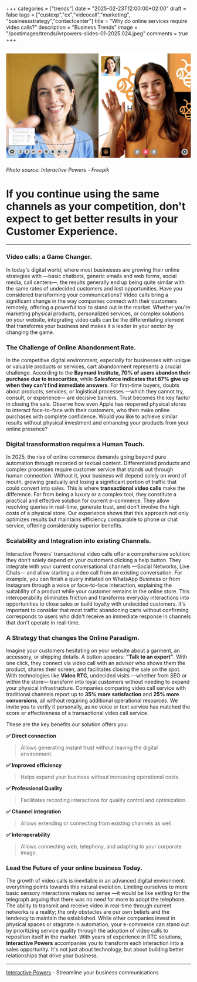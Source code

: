 +++
categories = ["trends"]
date = "2025-02-23T12:00:00+02:00"
draft = false
tags = ["custexp","cx","videocall","marketing", "businessstrategy","contactcenter"]
title = "Why do online services require video calls?"
description = "Business Trends"
image = "/postimages/trends/ivrpowers-slides-01-2025.024.jpeg"
comments = true
+++

![Agent and User Video call for online service](/postimages/trends/ivrpowers-slides-01-2025.024.jpeg)
------------
###### Photo source: Interactive Powers - Freepik

# If you continue using the same channels as your competition, don't expect to get better results in your Customer Experience.
---

### **Video calls: a Game Changer.**

In today's digital world; where most businesses are growing their online strategies with —basic chatbots, generic emails and web forms, social media, call centers—, the results generally end up being quite similar with the same rates of undecided customers and lost opportunities. Have you considered transforming your communications? Video calls bring a significant change in the way companies connect with their customers remotely, offering a powerful tool to stand out in the market. Whether you're marketing physical products, personalized services, or complex solutions on your website, integrating video calls can be the differentiating element that transforms your business and makes it a leader in your sector by changing the game.

### **The Challenge of Online Abandonment Rate.**

In the competitive digital environment, especially for businesses with unique or valuable products or services, cart abandonment represents a crucial challenge. According to the **Baymard Institute, 70% of users abandon their purchase due to insecurities**, while **Salesforce indicates that 87% give up when they can't find immediate answers**. For first-time buyers, doubts about products, services, or logistical processes —which they cannot try, consult, or experience— are decisive barriers. Trust becomes the key factor in closing the sale. Observe how even Apple has reopened physical stores to interact face-to-face with their customers, who then make online purchases with complete confidence. Would you like to achieve similar results without physical investment and enhancing your products from your online presence?

### **Digital transformation requires a Human Touch.**

In 2025, the rise of online commerce demands going beyond pure automation through recorded or textual content. Differentiated products and complex processes require customer service that stands out through human connection. Without it, your business will depend solely on word of mouth, growing gradually and losing a significant portion of traffic that could convert into sales. This is where **transactional video calls** make the difference. Far from being a luxury or a complex tool, they constitute a practical and effective solution for current e-commerce. They allow resolving queries in real-time, generate trust, and don't involve the high costs of a physical store. Our experience shows that this approach not only optimizes results but maintains efficiency comparable to phone or chat service, offering considerably superior benefits.

### **Scalability and Integration into existing Channels.**

Interactive Powers' transactional video calls offer a comprehensive solution: they don't solely depend on your customers clicking a help button. They integrate with your current conversational channels —Social Networks, Live Chats— and allow starting a video call from an existing conversation. For example, you can finish a query initiated on WhatsApp Business or from Instagram through a voice or face-to-face interaction, explaining the suitability of a product while your customer remains in the online store. This interoperability eliminates friction and transforms everyday interactions into opportunities to close sales or build loyalty with undecided customers. It's important to consider that most traffic abandoning carts without confirming corresponds to users who didn't receive an immediate response in channels that don't operate in real-time.

### **A Strategy that changes the Online Paradigm.**

Imagine your customers hesitating on your website about a garment, an accessory, or shipping details. A button appears: **"Talk to an expert"**. With one click, they connect via video call with an advisor who shows them the product, shares their screen, and facilitates closing the sale on the spot. With technologies like **Video RTC**, undecided visits —whether from SEO or within the store— transform into loyal customers without needing to expand your physical infrastructure. Companies comparing video call service with traditional channels report up to **35% more satisfaction** and **25% more conversions**, all without requiring additional operational resources. We invite you to verify it personally, as no voice or text service has matched the score or effectiveness of a transactional video call service.

These are the key benefits our solution offers you:

**✅ Direct connection**

> Allows generating instant trust without leaving the digital environment.
> 

**✅ Improved efficiency**

> Helps expand your business without increasing operational costs.
> 

**✅ Professional Quality**

> Facilitates recording interactions for quality control and optimization.
> 

**✅ Channel integration**

> Allows extending or connecting from existing channels as well.
> 

**✅ Interoperability**

> Allows connecting web, telephony, and adapting to your corporate image.
> 

### **Lead the Future of your online business Today.**

The growth of video calls is inevitable in an advanced digital environment: everything points towards this natural evolution. Limiting ourselves to more basic sensory interactions makes no sense —it would be like settling for the telegraph arguing that there was no need for more to adopt the telephone. The ability to transmit and receive video in real-time through current networks is a reality; the only obstacles are our own beliefs and the tendency to maintain the established. While other companies invest in physical spaces or stagnate in automation, your e-commerce can stand out by prioritizing service quality through the adoption of video calls to reposition itself in the market. With years of experience in RTC solutions, **Interactive Powers** accompanies you to transform each interaction into a sales opportunity. It's not just about technology, but about building better relationships that drive your business.

---
[Interactive Powers](http://www.ivrpowers.com/) - Streamline your business communications
